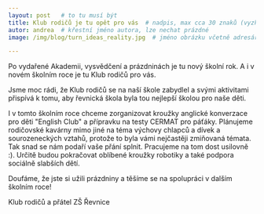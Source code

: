```yaml
---
layout: post   # to tu musí být
title: Klub rodičů je tu opět pro vás  # nadpis, max cca 30 znaků (vyzkoušet)
autor: andrea  # křestní jméno autora, lze nechat prázdné
image: /img/blog/turn_ideas_reality.jpg  # jméno obrázku včetně adresáře, velikost 900x600

---
```

Po vydařené Akademii, vysvědčení a prázdninách je tu nový školní rok. 
A i v novém školním roce je tu Klub rodičů pro vás.


<!--vice-->

Jsme moc rádi, že Klub rodičů se na naší škole zabydlel a svými aktivitami přispívá k tomu, aby řevnická škola byla tou nejlepší školou pro naše děti. 

I v tomto školním roce chceme zorganizovat kroužky anglické konverzace pro děti "English Club" a přípravku na testy CERMAT pro páťáky. Plánujeme rodičovské kavárny mimo jiné na téma výchovy chlapců a dívek a sourozeneckých vztahů, protože to byla vámi nejčastěji zmiňovaná témata. Tak snad se nám podaří vaše přání splnit. Pracujeme na tom dost usilovně :). Určitě budou pokračovat oblíbené kroužky robotiky a také podpora sociálně slabších dětí. 

Doufáme, že jste si užili prázdniny a těšíme se na spolupráci v dalším školním roce!


Klub rodičů a přátel ZŠ Řevnice

